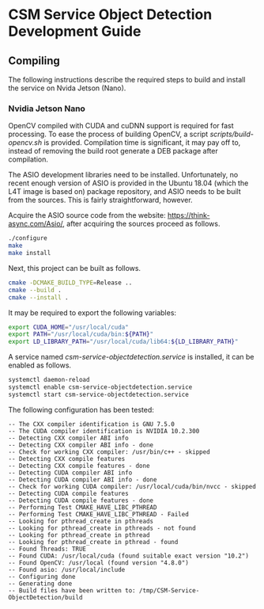# CSM Service Object Detection Development Guide

## Compiling

The following instructions describe the required steps to build and install the service on Nvida Jetson (Nano).

### Nvidia Jetson Nano

OpenCV compiled with CUDA and cuDNN support is required for fast processing. To ease the process of building OpenCV,
a script _scripts/build-opencv.sh_ is provided. Compilation time is significant, it may pay off to, instead of removing
the build root generate a DEB package after compilation.

The ASIO development libraries need to be installed. Unfortunately, no recent enough version of ASIO is provided in the
Ubuntu 18.04 (which the L4T image is based on) package repository, and ASIO needs to be built from the sources. This is
fairly straightforward, however.

Acquire the ASIO source code from the website: https://think-async.com/Asio/, after acquiring the sources proceed as
follows.

```bash
./configure
make
make install
```

Next, this project can be built as follows.

```bash
cmake -DCMAKE_BUILD_TYPE=Release ..
cmake --build .
cmake --install .
```

It may be required to export the following variables:

```bash
export CUDA_HOME="/usr/local/cuda"
export PATH="/usr/local/cuda/bin:${PATH}"
export LD_LIBRARY_PATH="/usr/local/cuda/lib64:${LD_LIBRARY_PATH}"
```

A service named _csm-service-objectdetection.service_ is installed, it can be enabled as follows.

```bash
systemctl daemon-reload
systemctl enable csm-service-objectdetection.service
systemctl start csm-service-objectdetection.service
```

The following configuration has been tested:

```
-- The CXX compiler identification is GNU 7.5.0
-- The CUDA compiler identification is NVIDIA 10.2.300
-- Detecting CXX compiler ABI info
-- Detecting CXX compiler ABI info - done
-- Check for working CXX compiler: /usr/bin/c++ - skipped
-- Detecting CXX compile features
-- Detecting CXX compile features - done
-- Detecting CUDA compiler ABI info
-- Detecting CUDA compiler ABI info - done
-- Check for working CUDA compiler: /usr/local/cuda/bin/nvcc - skipped
-- Detecting CUDA compile features
-- Detecting CUDA compile features - done
-- Performing Test CMAKE_HAVE_LIBC_PTHREAD
-- Performing Test CMAKE_HAVE_LIBC_PTHREAD - Failed
-- Looking for pthread_create in pthreads
-- Looking for pthread_create in pthreads - not found
-- Looking for pthread_create in pthread
-- Looking for pthread_create in pthread - found
-- Found Threads: TRUE
-- Found CUDA: /usr/local/cuda (found suitable exact version "10.2")
-- Found OpenCV: /usr/local (found version "4.8.0")
-- Found asio: /usr/local/include
-- Configuring done
-- Generating done
-- Build files have been written to: /tmp/CSM-Service-ObjectDetection/build
```
